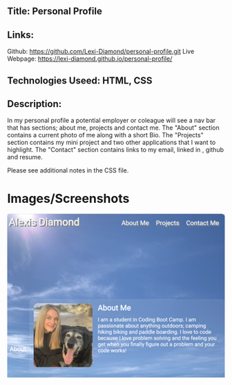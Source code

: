 ## Title: Personal Profile

## Links:
Github: https://github.com/Lexi-Diamond/personal-profile.git
Live Webpage: https://lexi-diamond.github.io/personal-profile/

## Technologies Useed: HTML, CSS

## Description:
In my personal profile a potential employer or coleague will see a nav bar that has sections; about me, projects and contact me. The "About" section contains a current photo of me along with a short Bio. The "Projects" section contains my mini project and two other applications that I want to highlight. The "Contact" section contains links to my email, linked in , github and resume.  

Please see additional notes in the CSS file.

# Images/Screenshots
![Screenshot](/assets/screenshot.jpeg)
